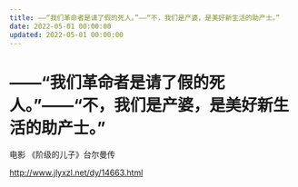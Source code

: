 ```yaml
---
title: ——“我们革命者是请了假的死人。”——“不，我们是产婆，是美好新生活的助产士。”
date: 2022-05-01 00:00:00
updated: 2022-05-01 00:00:00
---
```


# ——“我们革命者是请了假的死人。”——“不，我们是产婆，是美好新生活的助产士。”

电影 《阶级的儿子》台尔曼传

http://www.jlyxzl.net/dy/14663.html
